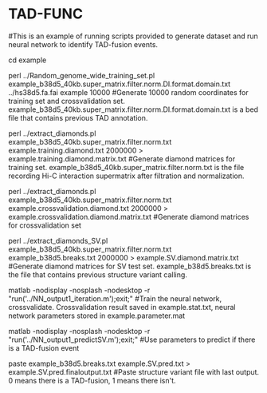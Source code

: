 # TAD-FUNC
#This is an example of running scripts provided to generate dataset and run neural network to identify TAD-fusion events.

cd example

perl ../Random_genome_wide_training_set.pl example_b38d5_40kb.super_matrix.filter.norm.DI.format.domain.txt ../hs38d5.fa.fai example 10000 
#Generate 10000 random coordinates for training set and crossvalidation set. example_b38d5_40kb.super_matrix.filter.norm.DI.format.domain.txt is a bed file that contains previous TAD annotation.

perl ../extract_diamonds.pl example_b38d5_40kb.super_matrix.filter.norm.txt example.training.diamond.txt 2000000 > example.training.diamond.matrix.txt 
#Generate diamond matrices for training set. example_b38d5_40kb.super_matrix.filter.norm.txt is the file recording Hi-C interaction supermatrix after filtration and normalization.

perl ../extract_diamonds.pl example_b38d5_40kb.super_matrix.filter.norm.txt example.crossvalidation.diamond.txt 2000000 > example.crossvalidation.diamond.matrix.txt 
#Generate diamond matrices for crossvalidation set

perl ../extract_diamonds_SV.pl example_b38d5_40kb.super_matrix.filter.norm.txt example_b38d5.breaks.txt 2000000 > example.SV.diamond.matrix.txt 
#Generate diamond matrices for SV test set. example_b38d5.breaks.txt is the file that contains previous structure variant calling.

matlab -nodisplay -nosplash -nodesktop -r "run('../NN_output1_iteration.m');exit;" 
#Train the neural network, crossvalidate. Crossvalidation result saved in example.stat.txt, neural network parameters stored in example.parameter.mat

matlab -nodisplay -nosplash -nodesktop -r "run('../NN_output1_predictSV.m');exit;" 
#Use parameters to predict if there is a TAD-fusion event

paste example_b38d5.breaks.txt example.SV.pred.txt > example.SV.pred.finaloutput.txt 
#Paste structure variant file with last output. 0 means there is a TAD-fusion, 1 means there isn't. 
